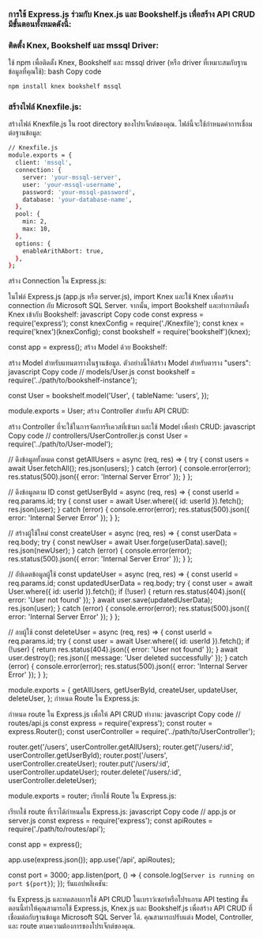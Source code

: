 ### การใช้ Express.js ร่วมกับ Knex.js และ Bookshelf.js เพื่อสร้าง API CRUD มีขั้นตอนทั้งหมดดังนี้:

### ติดตั้ง Knex, Bookshelf และ mssql Driver:

ใช้ npm เพื่อติดตั้ง Knex, Bookshelf และ mssql driver (หรือ driver ที่เหมาะสมกับฐานข้อมูลที่คุณใช้):
bash
Copy code
``` bash
npm install knex bookshelf mssql
```
### สร้างไฟล์ Knexfile.js:

สร้างไฟล์ Knexfile.js ใน root directory ของโปรเจ็กต์ของคุณ. ไฟล์นี้จะใช้กำหนดค่าการเชื่อมต่อฐานข้อมูล:
``` bash javascript
// Knexfile.js
module.exports = {
  client: 'mssql',
  connection: {
    server: 'your-mssql-server',
    user: 'your-mssql-username',
    password: 'your-mssql-password',
    database: 'your-database-name',
  },
  pool: {
    min: 2,
    max: 10,
  },
  options: {
    enableArithAbort: true,
  },
};
```
สร้าง Connection ใน Express.js:

ในไฟล์ Express.js (app.js หรือ server.js), import Knex และใช้ Knex เพื่อสร้าง connection กับ Microsoft SQL Server. จากนั้น, import Bookshelf และทำการติดตั้ง Knex เข้ากับ Bookshelf:
javascript
Copy code
const express = require('express');
const knexConfig = require('./Knexfile');
const knex = require('knex')(knexConfig);
const bookshelf = require('bookshelf')(knex);

const app = express();
สร้าง Model ด้วย Bookshelf:

สร้าง Model สำหรับแทนตารางในฐานข้อมูล. ตัวอย่างนี้ให้สร้าง Model สำหรับตาราง "users":
javascript
Copy code
// models/User.js
const bookshelf = require('../path/to/bookshelf-instance');

const User = bookshelf.model('User', {
  tableName: 'users',
});

module.exports = User;
สร้าง Controller สำหรับ API CRUD:

สร้าง Controller ที่จะใช้ในการจัดการรีเควสที่เข้ามา และใช้ Model เพื่อทำ CRUD:
javascript
Copy code
// controllers/UserController.js
const User = require('../path/to/User-model');

// ดึงข้อมูลทั้งหมด
const getAllUsers = async (req, res) => {
  try {
    const users = await User.fetchAll();
    res.json(users);
  } catch (error) {
    console.error(error);
    res.status(500).json({ error: 'Internal Server Error' });
  }
};

// ดึงข้อมูลตาม ID
const getUserById = async (req, res) => {
  const userId = req.params.id;
  try {
    const user = await User.where({ id: userId }).fetch();
    res.json(user);
  } catch (error) {
    console.error(error);
    res.status(500).json({ error: 'Internal Server Error' });
  }
};

// สร้างผู้ใช้ใหม่
const createUser = async (req, res) => {
  const userData = req.body;
  try {
    const newUser = await User.forge(userData).save();
    res.json(newUser);
  } catch (error) {
    console.error(error);
    res.status(500).json({ error: 'Internal Server Error' });
  }
};

// อัปเดตข้อมูลผู้ใช้
const updateUser = async (req, res) => {
  const userId = req.params.id;
  const updatedUserData = req.body;
  try {
    const user = await User.where({ id: userId }).fetch();
    if (!user) {
      return res.status(404).json({ error: 'User not found' });
    }
    await user.save(updatedUserData);
    res.json(user);
  } catch (error) {
    console.error(error);
    res.status(500).json({ error: 'Internal Server Error' });
  }
};

// ลบผู้ใช้
const deleteUser = async (req, res) => {
  const userId = req.params.id;
  try {
    const user = await User.where({ id: userId }).fetch();
    if (!user) {
      return res.status(404).json({ error: 'User not found' });
    }
    await user.destroy();
    res.json({ message: 'User deleted successfully' });
  } catch (error) {
    console.error(error);
    res.status(500).json({ error: 'Internal Server Error' });
  }
};

module.exports = {
  getAllUsers,
  getUserById,
  createUser,
  updateUser,
  deleteUser,
};
กำหนด Route ใน Express.js:

กำหนด route ใน Express.js เพื่อให้ API CRUD ทำงาน:
javascript
Copy code
// routes/api.js
const express = require('express');
const router = express.Router();
const userController = require('../path/to/UserController');

router.get('/users', userController.getAllUsers);
router.get('/users/:id', userController.getUserById);
router.post('/users', userController.createUser);
router.put('/users/:id', userController.updateUser);
router.delete('/users/:id', userController.deleteUser);

module.exports = router;
เรียกใช้ Route ใน Express.js:

เรียกใช้ route ที่เราได้กำหนดใน Express.js:
javascript
Copy code
// app.js or server.js
const express = require('express');
const apiRoutes = require('./path/to/routes/api');

const app = express();

app.use(express.json());
app.use('/api', apiRoutes);

const port = 3000;
app.listen(port, () => {
  console.log(`Server is running on port ${port}`);
});
รันแอปพลิเคชัน:

รัน Express.js และทดสอบการใช้ API CRUD ในเบราว์เซอร์หรือโปรแกรม API testing
ขั้นตอนนี้ทำให้คุณสามารถใช้ Express.js, Knex.js และ Bookshelf.js เพื่อสร้าง API CRUD ที่เชื่อมต่อกับฐานข้อมูล Microsoft SQL Server ได้. คุณสามารถปรับแต่ง Model, Controller, และ route ตามความต้องการของโปรเจ็กต์ของคุณ.
